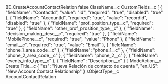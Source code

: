 <?xml version="1.0" encoding="UTF-8"?>
<CustomMetadata xmlns="http://soap.sforce.com/2006/04/metadata" xmlns:xsi="http://www.w3.org/2001/XMLSchema-instance" xmlns:xsd="http://www.w3.org/2001/XMLSchema">
    <label>BE_CreateAccountContactRelation</label>
    <protected>false</protected>
    <values>
        <field>ClassName__c</field>
        <value xsi:nil="true"/>
    </values>
    <values>
        <field>CustomFields__c</field>
        <value xsi:type="xsd:string">[
    {
        &quot;fieldName&quot;: &quot;ContactId&quot;,
        &quot;value&quot;: &quot;id&quot;,
        &quot;required&quot;: &quot;true&quot;,
        &quot;disabled&quot;: &quot;true&quot;
    },
    {
        &quot;fieldName&quot;: &quot;AccountId&quot;,
        &quot;required&quot;: &quot;true&quot;,
        &quot;value&quot;: &quot;recordId&quot;,
        &quot;disabled&quot;: &quot;true&quot;
    },
    {
        &quot;fieldName&quot;: &quot;prof_position_type__c&quot;,
        &quot;required&quot;: &quot;true&quot;
    },
    {
        &quot;fieldName&quot;: &quot;other_prof_prosition_type__c&quot;
    },
    {
        &quot;fieldName&quot;: &quot;decision_making_desc__c&quot;,
        &quot;required&quot;: &quot;true&quot;
    },
    {
        &quot;fieldName&quot;: &quot;MobilePhone__c&quot;,
        &quot;required&quot;: &quot;true&quot;,
        &quot;value&quot;: &quot;Phone&quot;
    },
    {
        &quot;fieldName&quot;: &quot;email__c&quot;,
        &quot;required&quot;: &quot;true&quot;,
        &quot;value&quot;: &quot;Email&quot;
    },
    {
        &quot;fieldName&quot;: &quot;phone_1_area_code__c&quot;
    },
    {
        &quot;fieldName&quot;: &quot;phone_1__c&quot;
    },
    {
        &quot;fieldName&quot;: &quot;phone_2_area_code__c&quot;
    },
    {
        &quot;fieldName&quot;: &quot;phone_2__c&quot;
    },
    {
        &quot;fieldName&quot;: &quot;events_info_type__c&quot;
    },
    {
        &quot;fieldName&quot;: &quot;Description__c&quot;
    }
]</value>
    </values>
    <values>
        <field>ModeAction__c</field>
        <value xsi:type="xsd:string">Create</value>
    </values>
    <values>
        <field>Title__c</field>
        <value xsi:type="xsd:string">{     &quot;es&quot;: &quot;Nueva Relación de contacto de cuenta &quot;,     &quot;en_US&quot;: &quot;New Account Contact Relationship&quot; }</value>
    </values>
    <values>
        <field>sObjectType__c</field>
        <value xsi:type="xsd:string">AccountContactRelation</value>
    </values>
</CustomMetadata>
